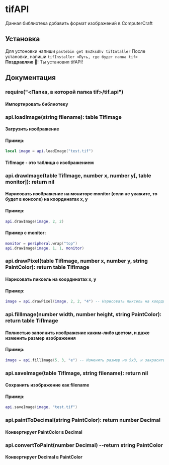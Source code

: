 # tifAPI
Данная библиотека добавить формат изображений в ComputerCraft
## Установка
Для устоновки напиши `pastebin get EnZksdhv tifIntaller`
После установки, напиши `tifInstaller <Путь, где будет папка tif>`
**Поздравляю 🎉**! Ты установил tifAPI!
## Документация
### require("<Папка, в которой папка tif>/tif.api") 
#### Импортировать библиотеку
 
### api.loadImage(string filename): table TifImage
#### Загрузить изображение
#### Пример: 
```lua
local image = api.loadImage("test.tif")
```
#### TifImage - это таблица с изображением
### api.drawImage(table TifImage, number x, number y\[, table monitor\]): return nil

#### Нарисовать изображение на мониторе monitor (если не укажите, то будет в консоле) на координатах x, y
#### Пример: 
```lua
api.drawImage(image, 2, 2)
```
#### Пример с monitor:
```lua
monitor = peripheral.wrap("top")
api.drawImage(image, 1, 1, monitor)
```
### api.drawPixel(table TifImage, number x, number y, string PaintColor): return table TifImage
#### Нарисовать пиксель на координатах x, y
#### Пример: 
```lua
image = api.drawPixel(image, 2, 2, "4") -- Нарисовать пиксель на координатах 2, 2 жёлтого цвета
```
### api.fillImage(number width, number height, string PaintColor): return table TifImage
#### Полностью заполнить изображение каким-либо цветом, и даже изменить размер изображения
#### Пример: 
```lua
image = api.fillImage(5, 3, "e") -- Изменить размер на 5x3, и закрасить красным цветом
```
### api.saveImage(table TifImage, string filename): return nil
#### Сохранить изображение как filename
#### Пример: 
```lua
api.saveImage(image, "test.tif")
```
### api.paintToDecimal(string PaintColor): return number Decimal
#### Конвертирует PaintColor в Decimal
### api.convertToPaint(number Decimal) --return string PaintColor
#### Конвертирует Decimal в PaintColor
